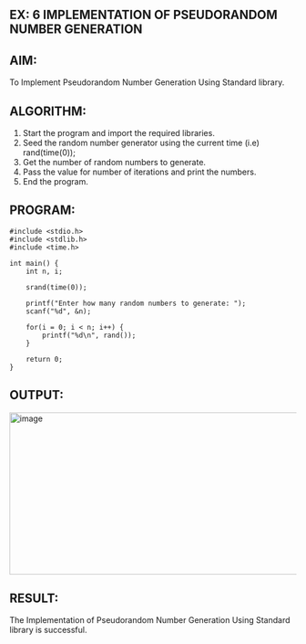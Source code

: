 ## EX: 6 IMPLEMENTATION OF PSEUDORANDOM NUMBER GENERATION 

## AIM:
To Implement Pseudorandom Number Generation Using Standard library.


## ALGORITHM:

1.	Start the program and import the required libraries.
2.	Seed the random number generator using the current time (i.e) rand(time(0));
3.	Get the number of random numbers to generate.
4.	Pass the value for number of iterations and print the numbers.
5.	End the program.


## PROGRAM:
```
#include <stdio.h>
#include <stdlib.h>
#include <time.h>

int main() {
    int n, i;

    srand(time(0));

    printf("Enter how many random numbers to generate: ");
    scanf("%d", &n);

    for(i = 0; i < n; i++) {
        printf("%d\n", rand());
    }

    return 0;
}

```
## OUTPUT:

<img width="512" height="284" alt="image" src="https://github.com/user-attachments/assets/c2e56c80-2e50-48e4-9bdd-e18a27281d5b" />


## RESULT:
The Implementation of Pseudorandom Number Generation Using Standard library is successful.
